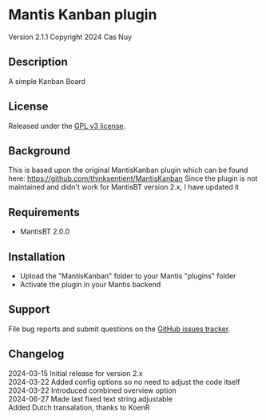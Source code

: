 
# Mantis Kanban plugin
 
Version 2.1.1
Copyright 2024 Cas Nuy

## Description

A simple Kanban Board

## License

Released under the [GPL v3 license](http://opensource.org/licenses/GPL-3.0).

## Background

This is based upon the original MantisKanban plugin which can be found here: https://github.com/thinksentient/MantisKanban
Since the plugin is not maintained and didn't work for MantisBT version 2.x, I have updated it

## Requirements

- MantisBT 2.0.0

## Installation

*   Upload the "MantisKanban" folder to your Mantis "plugins" folder
*   Activate the plugin in your Mantis backend

## Support

File bug reports and submit questions on the
[GitHub issues tracker](http://github.com/mantisbt-plugins/MantisKanban/issues).

## Changelog

2024-03-15	Initial release for version 2.x<br>
2024-03-22	Added config options so no need to adjust the code itself<br>
2024-03-22	Introduced combined overview option<br>
2024-06-27	Made last fixed text string adjustable<br>
			Added Dutch transalation, thanks to KoenR<br>
